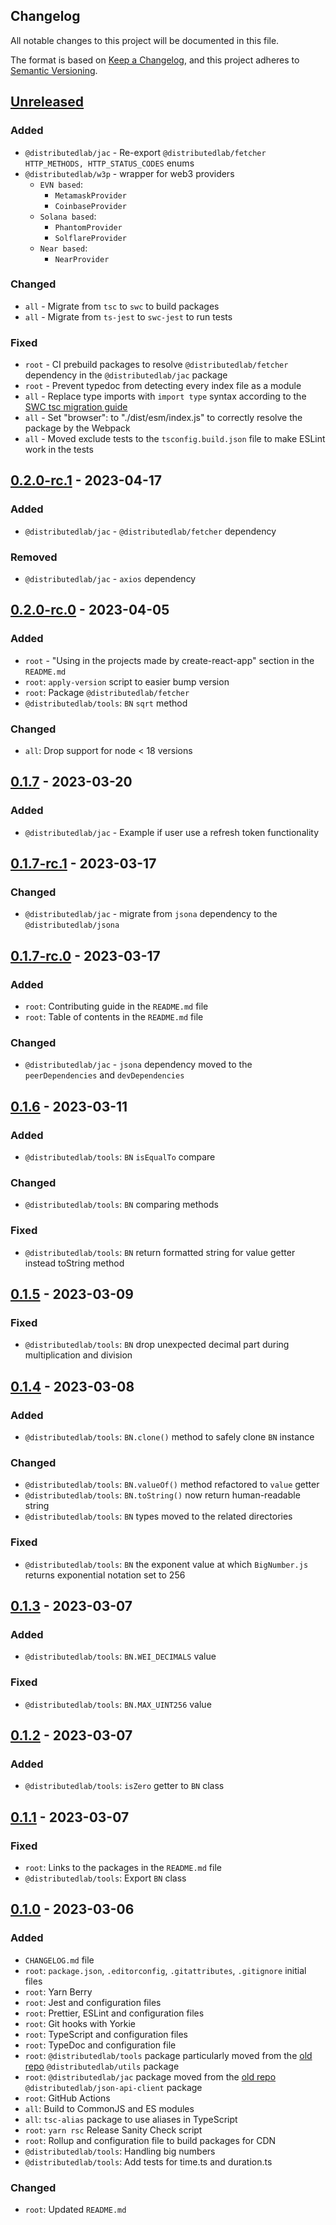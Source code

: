 ## Changelog
All notable changes to this project will be documented in this file.

The format is based on [Keep a Changelog](https://keepachangelog.com/en/1.0.0/),
and this project adheres to [Semantic Versioning](https://semver.org/spec/v2.0.0.html).

## [Unreleased]
### Added
- `@distributedlab/jac` - Re-export `@distributedlab/fetcher` `HTTP_METHODS, HTTP_STATUS_CODES` enums
- `@distributedlab/w3p` - wrapper for web3 providers
  - `EVN based`:
    - `MetamaskProvider`
    - `CoinbaseProvider`
  - `Solana based`:
    - `PhantomProvider`
    - `SolflareProvider`
  - `Near based`:
    - `NearProvider`

### Changed
- `all` - Migrate from `tsc` to `swc` to build packages
- `all` - Migrate from `ts-jest` to `swc-jest` to run tests

### Fixed
- `root` - CI prebuild packages to resolve `@distributedlab/fetcher` dependency in the `@distributedlab/jac` package
- `root` - Prevent typedoc from detecting every index file as a module
- `all` - Replace type imports with `import type` syntax according to the [SWC tsc migration guide]
- `all` - Set "browser": to "./dist/esm/index.js" to correctly resolve the package by the Webpack
- `all` - Moved exclude tests to the `tsconfig.build.json` file to make ESLint work in the tests

[SWC tsc migration guide]: https://swc.rs/docs/migrating-from-tsc

## [0.2.0-rc.1] - 2023-04-17
### Added
- `@distributedlab/jac` - `@distributedlab/fetcher` dependency

### Removed
- `@distributedlab/jac` - `axios` dependency

## [0.2.0-rc.0] - 2023-04-05
### Added
- `root` - "Using in the projects made by create-react-app" section in the `README.md`
- `root`: `apply-version` script to easier bump version
- `root`: Package `@distributedlab/fetcher`
- `@distributedlab/tools`: `BN` `sqrt` method

### Changed
- `all`: Drop support for node < 18 versions

## [0.1.7] - 2023-03-20
### Added
- `@distributedlab/jac` - Example if user use a refresh token functionality

## [0.1.7-rc.1] - 2023-03-17
### Changed
- `@distributedlab/jac` - migrate from `jsona` dependency to the `@distributedlab/jsona`

## [0.1.7-rc.0] - 2023-03-17
### Added
- `root`: Contributing guide in the `README.md` file
- `root`: Table of contents in the `README.md` file

### Changed
- `@distributedlab/jac` - `jsona` dependency moved to the `peerDependencies` and `devDependencies`

## [0.1.6] - 2023-03-11
### Added
- `@distributedlab/tools`: `BN` `isEqualTo` compare

### Changed
- `@distributedlab/tools`: `BN` comparing methods

### Fixed
- `@distributedlab/tools`: `BN` return formatted string for value getter instead toString method

## [0.1.5] - 2023-03-09
### Fixed
- `@distributedlab/tools`: `BN` drop unexpected decimal part during multiplication and division

## [0.1.4] - 2023-03-08
### Added
- `@distributedlab/tools`: `BN.clone()` method to safely clone `BN` instance

### Changed
- `@distributedlab/tools`: `BN.valueOf()` method refactored to `value` getter
- `@distributedlab/tools`: `BN.toString()` now return human-readable string
- `@distributedlab/tools`: `BN` types moved to the related directories

### Fixed
- `@distributedlab/tools`: `BN` the exponent value at which `BigNumber.js` returns exponential notation set to 256

## [0.1.3] - 2023-03-07
### Added
- `@distributedlab/tools`: `BN.WEI_DECIMALS` value

### Fixed
- `@distributedlab/tools`: `BN.MAX_UINT256` value

## [0.1.2] - 2023-03-07
### Added
- `@distributedlab/tools`: `isZero` getter to `BN` class

## [0.1.1] - 2023-03-07
### Fixed
- `root`: Links to the packages in the `README.md` file
- `@distributedlab/tools`: Export `BN` class

## [0.1.0] - 2023-03-06
### Added
- `CHANGELOG.md` file
- `root`: `package.json`, `.editorconfig`, `.gitattributes`, `.gitignore` initial files
- `root`: Yarn Berry
- `root`: Jest and configuration files
- `root`: Prettier, ESLint and configuration files
- `root`: Git hooks with Yorkie
- `root`: TypeScript and configuration files
- `root`: TypeDoc and configuration file
- `root`: `@distributedlab/tools` package particularly moved from the [old repo] `@distributedlab/utils` package
- `root`: `@distributedlab/jac` package moved from the [old repo] `@distributedlab/json-api-client` package
- `root`: GitHub Actions
- `all`: Build to CommonJS and ES modules
- `all`: `tsc-alias` package to use aliases in TypeScript
- `root`: `yarn rsc` Release Sanity Check script
- `root`: Rollup and configuration file to build packages for CDN
- `@distributedlab/tools`: Handling big numbers
- `@distributedlab/tools`: Add tests  for time.ts and duration.ts

### Changed
- `root`: Updated `README.md`

[old repo]: https://github.com/distributed-lab/web-kit-old

[Unreleased]: https://github.com/distributed-lab/web-kit/compare/0.2.0-rc.1...HEAD
[0.2.0-rc.1]: https://github.com/distributed-lab/web-kit/compare/0.2.0-rc.0...0.2.0-rc.1
[0.2.0-rc.0]: https://github.com/distributed-lab/web-kit/compare/0.1.7...0.2.0-rc.0
[0.1.7]: https://github.com/distributed-lab/web-kit/compare/0.1.7-rc.1...0.1.7
[0.1.7-rc.1]: https://github.com/distributed-lab/web-kit/compare/0.1.7-rc.0...0.1.7-rc.1
[0.1.7-rc.0]: https://github.com/distributed-lab/web-kit/compare/0.1.6...0.1.7-rc.0
[0.1.6]: https://github.com/distributed-lab/web-kit/compare/0.1.5...0.1.6
[0.1.5]: https://github.com/distributed-lab/web-kit/compare/0.1.4...0.1.5
[0.1.4]: https://github.com/distributed-lab/web-kit/compare/0.1.3...0.1.4
[0.1.3]: https://github.com/distributed-lab/web-kit/compare/0.1.2...0.1.3
[0.1.2]: https://github.com/distributed-lab/web-kit/compare/0.1.1...0.1.2
[0.1.1]: https://github.com/distributed-lab/web-kit/compare/0.1.0...0.1.1
[0.1.0]: https://github.com/distributed-lab/web-kit/releases/tag/0.1.0

